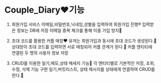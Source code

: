 # Couple_Diary❤️기능

1. 회원가입 서비스
  이메일,비밀번호,닉네임,성별을 입력하여 회원가입 진행®️
  입력받은 정보는 DB에 저장
  이메일 중복 체크를 통해 이중 가입 방지🚫
   
2. 초대 코드를 활용한 커플 매칭❤️
   유저는 회원가입과 동시에 초대 코드가 생성된다.📩
   상대방이 초대 코드를 입력하면 서로 매칭되어 커플 관계가 된다.💑
   커플 엔티티에 연결된 두 명의 사용자 정보 저장

3.  CRUD를 이용한 일기,메모,상태 메세지 기능🧾
   각 엔티티별로 기본적인 저장, 조회, 수정, 삭제 기능 구현
   일기,버킷리스트, 상태 메시지를 상태에게 연결하여 CRUD를 한다.🔗
